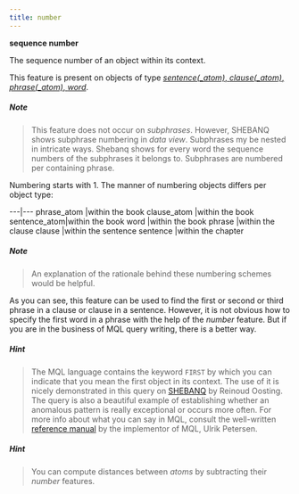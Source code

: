 ```yaml
---
title: number
---
```


**sequence number**


The sequence number of an object within its context.

This feature is present on objects of type [*sentence(_atom)*, *clause(_atom)*, *phrase(_atom)*, *word*](otype).


##### Note
> This feature does not occur on *subphrases*.
However, SHEBANQ shows subphrase numbering in *data view*. 
Subphrases my be nested in intricate ways. 
Shebanq shows for every word the sequence numbers of the subphrases it belongs to.
Subphrases are numbered per containing phrase.

Numbering starts with 1.
The manner of numbering objects differs per object type:

---|---
phrase_atom  |within the book
clause_atom  |within the book
sentence_atom|within the book
word         |within the book
phrase       |within the clause
clause       |within the sentence
sentence     |within the chapter

##### Note
> An explanation of the rationale behind these numbering schemes would be helpful.

As you can see, this feature can be used to find the first or second or third phrase in a clause or clause in a sentence.
However, it is not obvious how to specify the first word in a phrase with the help of the *number* feature.
But if you are in the business of MQL query writing, there is a better way.

##### Hint
> The MQL language contains the keyword `FIRST` by which you can indicate that you mean the first object
in its context. The use of it is nicely demonstrated in this query on 
[SHEBANQ]({{site.shebanq}}/hebrew/query?id=519) by Reinoud Oosting. The query is also a beautiful
example of establishing whether an anomalous pattern is really exceptional or occurs more often.
For more info about what you can say in MQL, consult the well-written
[reference manual]({{site.shebanq}}/static/docs/MQL-Query-Guide.pdf)
by the implementor of MQL, Ulrik Petersen.

##### Hint
> You can compute distances between *atoms* by subtracting their *number* features.
